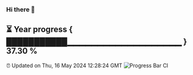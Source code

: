 ### Hi there 👋
⏳ Year progress { ███████████▁▁▁▁▁▁▁▁▁▁▁▁▁▁▁▁▁▁▁ } 37.30 %
---
⏰ Updated on Thu, 16 May 2024 12:28:24 GMT
![Progress Bar CI](https://github.com/liununu/liununu/workflows/Progress%20Bar%20CI/badge.svg)
